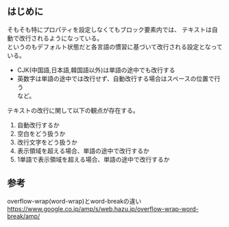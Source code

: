 ## はじめに
そもそも特にプロパティを設定しなくてもブロック要素内では、
テキストは自動で改行されるようになっている。  
というのもデフォルト状態だと各言語の慣習に基づいて改行される設定となっている。
- CJK(中国語,日本語,韓国語以外)は単語の途中でも改行する
- 英数字は単語の途中では改行せず、自動改行する場合はスペースの位置で行う  
など。

テキストの改行に関して以下の観点が存在する。  
1. 自動改行するか
1. 空白をどう扱うか
1. 改行文字をどう扱うか
1. 表示領域を超える場合、単語の途中で改行するか
1. 1単語で表示領域を超える場合、単語の途中で改行するか



## 参考
overflow-wrap(word-wrap)とword-breakの違い  
https://www.google.co.jp/amp/s/web.hazu.jp/overflow-wrap-word-break/amp/

